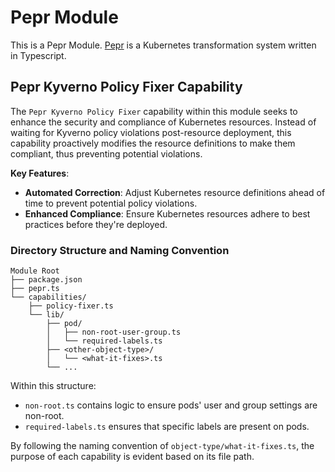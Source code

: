 # Pepr Module

This is a Pepr Module. [Pepr](https://github.com/defenseunicorns/pepr) is a Kubernetes transformation system written in Typescript.

## Pepr Kyverno Policy Fixer Capability

The `Pepr Kyverno Policy Fixer` capability within this module seeks to enhance the security and compliance of Kubernetes resources. Instead of waiting for Kyverno policy violations post-resource deployment, this capability proactively modifies the resource definitions to make them compliant, thus preventing potential violations.

**Key Features**:

- **Automated Correction**: Adjust Kubernetes resource definitions ahead of time to prevent potential policy violations.
- **Enhanced Compliance**: Ensure Kubernetes resources adhere to best practices before they're deployed.

### Directory Structure and Naming Convention

```
Module Root
├── package.json
├── pepr.ts
└── capabilities/
    ├── policy-fixer.ts
    └── lib/
        ├── pod/
        │   ├── non-root-user-group.ts
        │   └── required-labels.ts
        ├── <other-object-type>/
        │   └── <what-it-fixes>.ts
        └── ...
```

Within this structure:

- `non-root.ts` contains logic to ensure pods' user and group settings are non-root.
- `required-labels.ts` ensures that specific labels are present on pods.

By following the naming convention of `object-type/what-it-fixes.ts`, the purpose of each capability is evident based on its file path.

